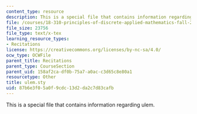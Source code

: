```yaml
---
content_type: resource
description: This is a special file that contains information regarding ulem.
file: /courses/18-310-principles-of-discrete-applied-mathematics-fall-2013/87b6e3f05a0f9cdc13d2da2c7d83cafb_ulem.sty
file_size: 23756
file_type: text/x-tex
learning_resource_types:
- Recitations
license: https://creativecommons.org/licenses/by-nc-sa/4.0/
ocw_type: OCWFile
parent_title: Recitations
parent_type: CourseSection
parent_uid: 158af2ca-df0b-75a7-a0ac-c3d65c8e80a1
resourcetype: Other
title: ulem.sty
uid: 87b6e3f0-5a0f-9cdc-13d2-da2c7d83cafb
---
```

This is a special file that contains information regarding ulem.